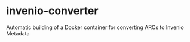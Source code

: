 # invenio-converter
Automatic building of a Docker container for converting ARCs to Invenio Metadata
